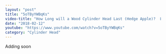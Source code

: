 ```yaml
---
layout: "post"
title: "5oTByYWBqKs"
video-title: "How Long will a Wood Cylinder Head Last (Hedge Apple)?  Let's find out!"
date: "2018-02-12"
youtube: "https://www.youtube.com/watch?v=5oTByYWBqKs"
category: "Cylinder Head"
---
```

<div class="space-y-1"><p class="text-gray-400">Adding soon</p></div>
